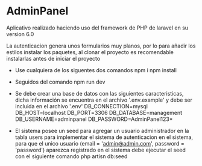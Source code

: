 # AdminPanel
Aplicativo realizado haciendo uso del framework de PHP de laravel en su version 6.0

La autenticacion genera unos formularios muy planos, por lo para añadir los estilos instalar los paquetes, al clonar el proyecto es recomendable instalarlas antes de iniciar el proyecto
- Use cualquiera de los siguentes dos comandos
npm i
npm install

- Seguidos del comando
npm run dev

- Se debe crear una base de datos con las siguientes caracteristicas, dicha información se encuentra en el archivo '.env.example' y debe ser incluida en el archivo '.env'
DB_CONNECTION=mysql
DB_HOST=localhost
DB_PORT=3306
DB_DATABASE=management
DB_USERNAME=adminpanel
DB_PASSWORD=AdminPanel123*

- El sistema posee un seed para agregar un usuario administrador en la tabla users para implementar el sistema de autenticacion en el sistema, para que el unico usuario (email = 'admin@admin.com', password = 'password') aparezca registrado en el sistema debe ejecutar el seed con el siguiente comando
php artisn db:seed